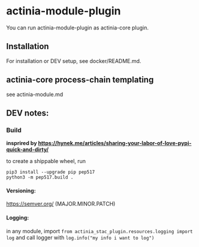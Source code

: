 # actinia-module-plugin

You can run actinia-module-plugin as actinia-core plugin.

## Installation
For installation or DEV setup, see docker/README.md.

## actinia-core process-chain templating
see actinia-module.md

## DEV notes:

### Build

__insprired by https://hynek.me/articles/sharing-your-labor-of-love-pypi-quick-and-dirty/__

to create a shippable wheel, run
```
pip3 install --upgrade pip pep517
python3 -m pep517.build .
```

#### Versioning:

https://semver.org/ (MAJOR.MINOR.PATCH)

#### Logging:
in any module, import `from actinia_stac_plugin.resources.logging import log` and call logger with `log.info("my info i want to log")`
